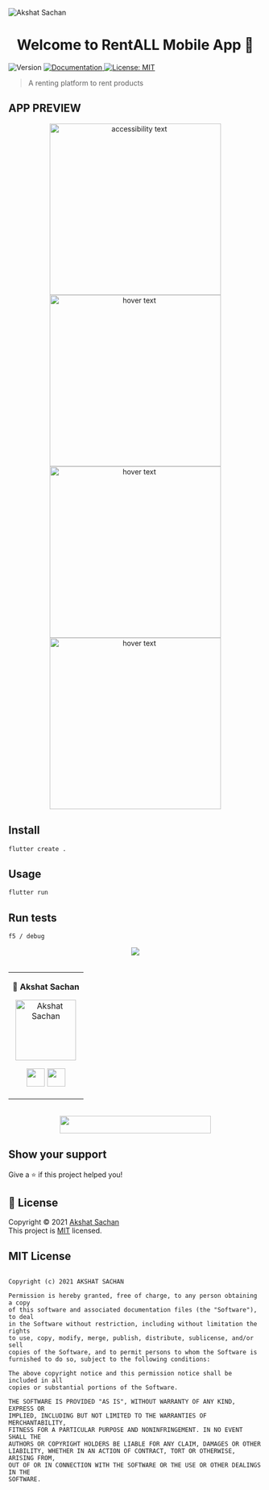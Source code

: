  <p align="center">

![Akshat Sachan](https://drive.google.com/uc?id=1ytvxXV_6FFZzt71OToGbZ9c4I0TOpwhQ)
  
</p>


<h1 align="center">Welcome to RentALL Mobile App 👋</h1>
<p>
  <img alt="Version" src="https://img.shields.io/badge/version-0.1.0-blue.svg?cacheSeconds=2592000" />
  <a href="to be added" target="_blank">
    <img alt="Documentation" src="https://img.shields.io/badge/documentation-yes-brightgreen.svg" />
  </a>
  <a href="nonee" target="_blank">
    <img alt="License: MIT " src="https://img.shields.io/badge/License-MIT-yellow.svg" />
  </a>
  </p>

  > A renting platform to rent products

  ## APP PREVIEW

<p align="center">
  <img src="./images/1.png" width="340" alt="accessibility text" width=>
  <img src="./images/2.png" width="340" title="hover text">
  <img src="./images/3.png" width="340" title="hover text">
  <img src="./images/4.png" width="340" title="hover text">
 
</p>

  ## Install

```sh
flutter create .
```

## Usage

```sh
flutter run
```

## Run tests

```sh
f5 / debug
```




 <div align="center"> 
  <img src="https://img.shields.io/badge/Contributors-seashell?logo=Microsoft%20Teams&style=for-the-badge" /> 
</div>
  <br>

    
<div align="center"> 
  <table>
<tr align="center">

<td>

👤 **Akshat Sachan**

<p align="center">
<img src = "https://avatars.githubusercontent.com/cryptocoderas"  height="120" alt="Akshat Sachan">
</p>
<p align="center">
<a href = "https://github.com/cryptocoderas">
<img src = "http://www.iconninja.com/files/241/825/211/round-collaboration-social-github-code-circle-network-icon.svg" 
width="36" height = "36"/></a>
<a href = "https://www.linkedin.com/in/akshat-sachan-58b2921ab/">
<img src = "http://www.iconninja.com/files/863/607/751/network-linkedin-social-connection-circular-circle-media-icon.svg" width="36" height="36"/>
</a>
</p>
</td>


</table>
</tr>
</div>
  <br>
  
  
<div align="center">
  <img src="https://img.shields.io/badge/Please%20'star',%20if%20you%20like%20it-blue?logo=Starship&style=for-the-badge" width="300" height="35"/>
 </div>
 
## Show your support

Give a ⭐️ if this project helped you!

## 📝 License

Copyright © 2021 [Akshat Sachan](https://github.com/CryptocoderAS)<br />
This project is [MIT](none) licensed.

## MIT License 

```

Copyright (c) 2021 AKSHAT SACHAN

Permission is hereby granted, free of charge, to any person obtaining a copy
of this software and associated documentation files (the "Software"), to deal
in the Software without restriction, including without limitation the rights
to use, copy, modify, merge, publish, distribute, sublicense, and/or sell
copies of the Software, and to permit persons to whom the Software is
furnished to do so, subject to the following conditions:

The above copyright notice and this permission notice shall be included in all
copies or substantial portions of the Software.

THE SOFTWARE IS PROVIDED "AS IS", WITHOUT WARRANTY OF ANY KIND, EXPRESS OR
IMPLIED, INCLUDING BUT NOT LIMITED TO THE WARRANTIES OF MERCHANTABILITY,
FITNESS FOR A PARTICULAR PURPOSE AND NONINFRINGEMENT. IN NO EVENT SHALL THE
AUTHORS OR COPYRIGHT HOLDERS BE LIABLE FOR ANY CLAIM, DAMAGES OR OTHER
LIABILITY, WHETHER IN AN ACTION OF CONTRACT, TORT OR OTHERWISE, ARISING FROM,
OUT OF OR IN CONNECTION WITH THE SOFTWARE OR THE USE OR OTHER DEALINGS IN THE
SOFTWARE.
```
